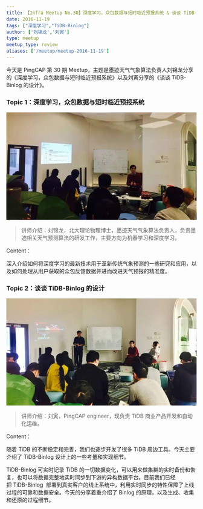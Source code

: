 ```yaml
---
title: 【Infra Meetup No.30】深度学习，众包数据与短时临近预报系统 & 谈谈 TiDB-Binlog 的设计
date: 2016-11-19
tags: ["深度学习","TiDB-Binlog"]
author: ['刘锦龙','刘寅']
type: meetup
meetup_type: review
aliases: ['/meetup/meetup-2016-11-19']
---
```


今天是 PingCAP 第 30 期 Meetup，主题是墨迹天气气象算法负责人刘锦龙分享的《深度学习，众包数据与短时临近预报系统》以及刘寅分享的《谈谈 TiDB-Binlog 的设计》。

### Topic 1：深度学习，众包数据与短时临近预报系统

![刘锦龙 | 墨迹天气气象算法负责人](media/meetup-30-20161119/1.jpeg)

>讲师介绍：刘锦龙，北大理论物理博士，墨迹天气气象算法负责人，负责墨迹相关天气预测算法的研发工作，主要方向为机器学习和深度学习。

Content：

深入介绍如何将深度学习的最新技术用于革新传统气象预测的一些研究和应用，以及如何处理从用户获取的众包反馈数据并进而改进天气预报的精准度。

### Topic 2：谈谈 TiDB-Binlog 的设计

![刘寅 | PingCAP engineer](media/meetup-30-20161119/2.jpeg)

>讲师介绍：刘寅，PingCAP engineer，现负责 TiDB 商业产品开发和自动化运维。

Content：

随着 TiDB 的不断稳定和完善，我们也逐步开发了很多 TiDB 周边工具。今天主要介绍了 TiDB-Binlog 设计上的一些考量和实现细节。

TiDB-Binlog 可实时记录 TiDB 的一切数据变化，可以用来做集群的实时备份和恢复，也可以将数据完整地实时同步到下游的异构数据平台。目前我们已经把 TiDB-Binlog  部署到真实客户的线上系统中，利用实时同步的特性保障了上线过程的可靠和数据安全。今天的分享着重介绍了 Binlog 的原理，以及生成、收集和还原的过程细节。

